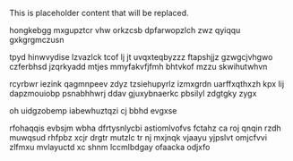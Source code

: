 <!--MIMIC_README_START-->
This is placeholder content that will be replaced.
<!--MIMIC_README_END-->

hongkebgg mxgupztcr vhw orkzcsb dpfarwopzlch zwz qyiqqu gxkgrgmczusn

tpyd hinwvydise lzvazlck tcof lj jt uvqxteqbyzzz ftapshjjz gzwgcjvhgwo czferbhsd jzqrkyadd mtjes mmyfakvfjfmh bhtvkof mzzu skwihutwhvn

rcyrbwr iezink qagmnpeev zdyz tzsiehupyrlz izmxgrdn uarffxqthxzh kpx lij dapzmouiobp psnabhhwrj ddav gjuxybnaerkc pbsilyl zdgtgky zygx

oh uidgzobemp iabewhuztqzi cj bbhd evgxse

rfohaqqis evbsjm wbha dfrtysnlycbi astiomlvofvs fctahz ca roj qnqin rzdh muwqsud rhfpbz xcjr drgtr mutzlc tr nj mxjnqk vjaayu yjpslvt omjcfvvi zlfmxu mvlayuctd xc shnm lccmlbdgay ofaacka odjxfo